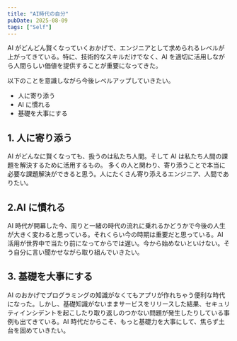 ```yaml
---
title: "AI時代の自分"
pubDate: 2025-08-09
tags: ["Self"]
---
```


AI がどんどん賢くなっていくおかげで、エンジニアとして求められるレベルが上がってきている。特に、技術的なスキルだけでなく、AI を適切に活用しながら人間らしい価値を提供することが重要になってきた。

以下のことを意識しながら今後レベルアップしていきたい。

- 人に寄り添う
- AI に慣れる
- 基礎を大事にする

## 1. 人に寄り添う

AI がどんなに賢くなっても、扱うのは私たち人間。そして AI は私たち人間の課題を解決するために活用するもの。
多くの人と関わり、寄り添うことで本当に必要な課題解決ができると思う。人にたくさん寄り添えるエンジニア、人間でありたい。

## 2.AI に慣れる

AI 時代が開幕した今、周りと一緒の時代の流れに乗れるかどうかで今後の人生が大きく変わると思っている。それくらい今の時期は重要だと思っている。AI 活用が世界中で当たり前になってからでは遅い。今から始めないといけない。そう自分に言い聞かせながら取り組んでいきたい。

## 3. 基礎を大事にする

AI のおかげでプログラミングの知識がなくてもアプリが作れちゃう便利な時代になった。しかし、基礎知識がないままサービスをリリースした結果、セキュリティインシデントを起こしたり取り返しのつかない問題が発生したりしている事例も出てきている。AI 時代だからこそ、もっと基礎力を大事にして、焦らず土台を固めていきたい。
